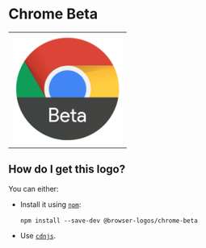 # Chrome Beta

<table>
    <tr height=230>
        <td>
            <a href="https://github.com/alrra/browser-logos/tree/d7acb5927905775700aef5ce01df59b2bc878738/src/chrome-beta">
                <img width=220 src="https://raw.githubusercontent.com/alrra/browser-logos/d7acb5927905775700aef5ce01df59b2bc878738/src/chrome-beta/chrome-beta.svg?sanitize=true" alt="Chrome Beta browser logo">
            </a>
        </td>
    </tr>
</table>

## How do I get this logo?

You can either:

* Install it using [`npm`][npm]:

  `npm install --save-dev @browser-logos/chrome-beta`

* Use [`cdnjs`][cdnjs].

<!-- Link labels: -->

[cdnjs]: https://cdnjs.com/libraries/browser-logos
[npm]: https://www.npmjs.com/
